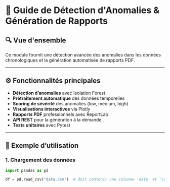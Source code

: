 # 📘 Guide de Détection d'Anomalies & Génération de Rapports

## 🔍 Vue d'ensemble

Ce module fournit une détection avancée des anomalies dans les données chronologiques et la génération automatisée de rapports PDF.

---

## ⚙️ Fonctionnalités principales

- **Détection d’anomalies** avec Isolation Forest
- **Prétraitement automatique** des données temporelles
- **Scoring de sévérité** des anomalies (low, medium, high)
- **Visualisations interactives** via Plotly
- **Rapports PDF** professionnels avec ReportLab
- **API REST** pour la génération à la demande
- **Tests unitaires** avec Pytest

---

## 🧪 Exemple d’utilisation

### 1. Chargement des données

```python
import pandas as pd

df = pd.read_csv("data.csv")  # doit contenir une colonne 'date' et 'cashflow'
